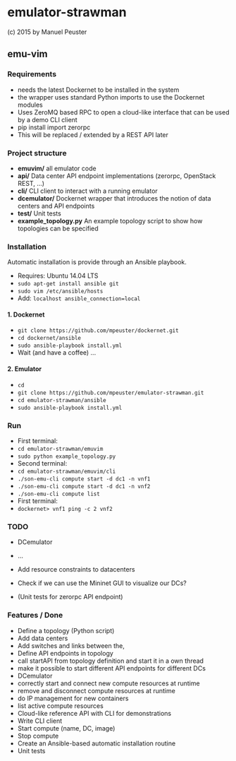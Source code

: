 # emulator-strawman

(c) 2015 by Manuel Peuster


## emu-vim

### Requirements
* needs the latest Dockernet to be installed in the system
 * the wrapper uses standard Python imports to use the Dockernet modules
* Uses ZeroMQ based RPC to open a cloud-like interface that can be used by a demo CLI client
 * pip install import zerorpc
 * This will be replaced / extended by a REST API later

### Project structure
* **emuvim/** all emulator code 
 * **api/** Data center API endpoint implementations (zerorpc, OpenStack REST, ...)
 * **cli/** CLI client to interact with a running emulator
 * **dcemulator/** Dockernet wrapper that introduces the notion of data centers and API endpoints
 * **test/** Unit tests
 * **example_topology.py** An example topology script to show how topologies can be specified

### Installation
Automatic installation is provide through an Ansible playbook.
* Requires: Ubuntu 14.04 LTS
* `sudo apt-get install ansible git`
* `sudo vim /etc/ansible/hosts`
* Add: `localhost ansible_connection=local`

#### 1. Dockernet
* `git clone https://github.com/mpeuster/dockernet.git`
* `cd dockernet/ansible`
* `sudo ansible-playbook install.yml`
* Wait (and have a coffee) ...

#### 2. Emulator
* `cd`
* `git clone https://github.com/mpeuster/emulator-strawman.git`
* `cd emulator-strawman/ansible`
* `sudo ansible-playbook install.yml`


### Run
* First terminal:
 * `cd emulator-strawman/emuvim`
 * `sudo python example_topology.py`
* Second terminal:
 * `cd emulator-strawman/emuvim/cli`
 * `./son-emu-cli compute start -d dc1 -n vnf1`
 * `./son-emu-cli compute start -d dc1 -n vnf2`
 * `./son-emu-cli compute list`
* First terminal:
 * `dockernet> vnf1 ping -c 2 vnf2`


### TODO
* DCemulator
 * ...

* Add resource constraints to datacenters
* Check if we can use the Mininet GUI to visualize our DCs?
* (Unit tests for zerorpc API endpoint)


### Features / Done
* Define a topology (Python script)
 * Add data centers
 * Add switches and links between the,
* Define API endpoints in topology
 * call startAPI from topology definition and start it in a own thread
 * make it possible to start different API endpoints for different DCs
* DCemulator
 * correctly start and connect new compute resources at runtime
 * remove and disconnect compute resources at runtime
 * do IP management for new containers
 * list active compute resources
* Cloud-like reference API with CLI for demonstrations
 * Write CLI client
 * Start compute (name, DC, image)
 * Stop compute
* Create an Ansible-based automatic installation routine
* Unit tests
